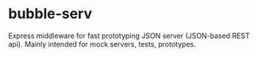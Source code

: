 # bubble-serv
Express middleware for fast prototyping JSON server (JSON-based REST api). Mainly intended for mock servers, tests, prototypes.
